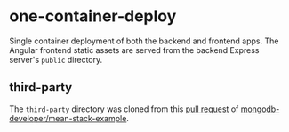 # one-container-deploy

Single container deployment of both the backend and frontend apps. The Angular
frontend static assets are served from the backend Express server's `public`
directory.

## third-party

The `third-party` directory was cloned from this
[pull request](https://github.com/mongodb-developer/mean-stack-example/pull/2)
of
[mongodb-developer/mean-stack-example](https://github.com/mongodb-developer/mean-stack-example/pull/2).
